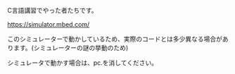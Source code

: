 C言語講習でやった者たちです。

https://simulator.mbed.com/

このシミュレーターで動かしているため、実際のコードとは多少異なる場合があります。(シミュレーターの謎の挙動のため)



シミュレータで動かす場合は、pc.を消してください。